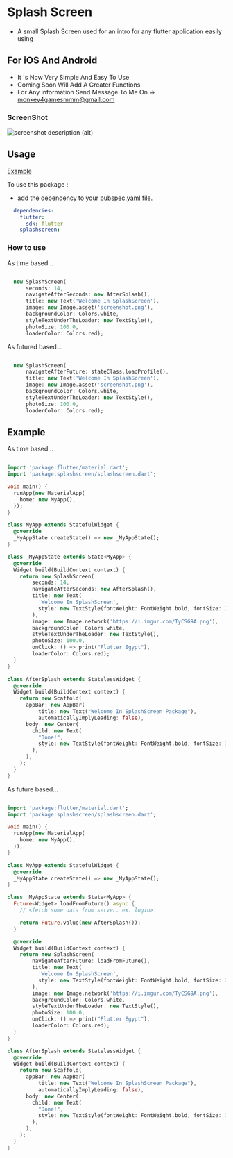 # Splash Screen

* A small Splash Screen used for an intro for any flutter application easily using

## For iOS And Android 

* It 's Now Very Simple And Easy To Use 
* Coming Soon Will Add A Greater Functions 
* For Any information Send Message To Me On => monkey4gamesmmm@gmail.com


### ScreenShot
![screenshot description (alt)](screenshot.png)

## Usage

[Example](https://github.com/KarimMohamed2005/SplashScreenFlutterPackage/blob/master/example/example.dart)

To use this package :

* add the dependency to your [pubspec.yaml](https://github.com/KarimMohamed2005/SplashScreenFlutterPackage/blob/master/pubspec.yaml) file.

```yaml
  dependencies:
    flutter:
      sdk: flutter
    splashscreen:
```

### How to use

As time based...

``` dart

  new SplashScreen(
      seconds: 14,
      navigateAfterSeconds: new AfterSplash(),
      title: new Text('Welcome In SplashScreen'),
      image: new Image.asset('screenshot.png'),
      backgroundColor: Colors.white,
      styleTextUnderTheLoader: new TextStyle(),
      photoSize: 100.0,
      loaderColor: Colors.red);

```

As futured based...

``` dart

  new SplashScreen(
      navigateAfterFuture: stateClass.loadProfile(),
      title: new Text('Welcome In SplashScreen'),
      image: new Image.asset('screenshot.png'),
      backgroundColor: Colors.white,
      styleTextUnderTheLoader: new TextStyle(),
      photoSize: 100.0,
      loaderColor: Colors.red);

```


## Example

As time based...

``` dart

import 'package:flutter/material.dart';
import 'package:splashscreen/splashscreen.dart';

void main() {
  runApp(new MaterialApp(
    home: new MyApp(),
  ));
}

class MyApp extends StatefulWidget {
  @override
  _MyAppState createState() => new _MyAppState();
}

class _MyAppState extends State<MyApp> {
  @override
  Widget build(BuildContext context) {
    return new SplashScreen(
        seconds: 14,
        navigateAfterSeconds: new AfterSplash(),
        title: new Text(
          'Welcome In SplashScreen',
          style: new TextStyle(fontWeight: FontWeight.bold, fontSize: 20.0),
        ),
        image: new Image.network('https://i.imgur.com/TyCSG9A.png'),
        backgroundColor: Colors.white,
        styleTextUnderTheLoader: new TextStyle(),
        photoSize: 100.0,
        onClick: () => print("Flutter Egypt"),
        loaderColor: Colors.red);
  }
}

class AfterSplash extends StatelessWidget {
  @override
  Widget build(BuildContext context) {
    return new Scaffold(
      appBar: new AppBar(
          title: new Text("Welcome In SplashScreen Package"),
          automaticallyImplyLeading: false),
      body: new Center(
        child: new Text(
          "Done!",
          style: new TextStyle(fontWeight: FontWeight.bold, fontSize: 30.0),
        ),
      ),
    );
  }
}

```

As future based...

``` dart

import 'package:flutter/material.dart';
import 'package:splashscreen/splashscreen.dart';

void main() {
  runApp(new MaterialApp(
    home: new MyApp(),
  ));
}

class MyApp extends StatefulWidget {
  @override
  _MyAppState createState() => new _MyAppState();
}

class _MyAppState extends State<MyApp> {
  Future<Widget> loadFromFuture() async {
    // <fetch some data from server. ex. login>

    return Future.value(new AfterSplash());
  }

  @override
  Widget build(BuildContext context) {
    return new SplashScreen(
        navigateAfterFuture: loadFromFuture(),
        title: new Text(
          'Welcome In SplashScreen',
          style: new TextStyle(fontWeight: FontWeight.bold, fontSize: 20.0),
        ),
        image: new Image.network('https://i.imgur.com/TyCSG9A.png'),
        backgroundColor: Colors.white,
        styleTextUnderTheLoader: new TextStyle(),
        photoSize: 100.0,
        onClick: () => print("Flutter Egypt"),
        loaderColor: Colors.red);
  }
}

class AfterSplash extends StatelessWidget {
  @override
  Widget build(BuildContext context) {
    return new Scaffold(
      appBar: new AppBar(
          title: new Text("Welcome In SplashScreen Package"),
          automaticallyImplyLeading: false),
      body: new Center(
        child: new Text(
          "Done!",
          style: new TextStyle(fontWeight: FontWeight.bold, fontSize: 30.0),
        ),
      ),
    );
  }
}

```
